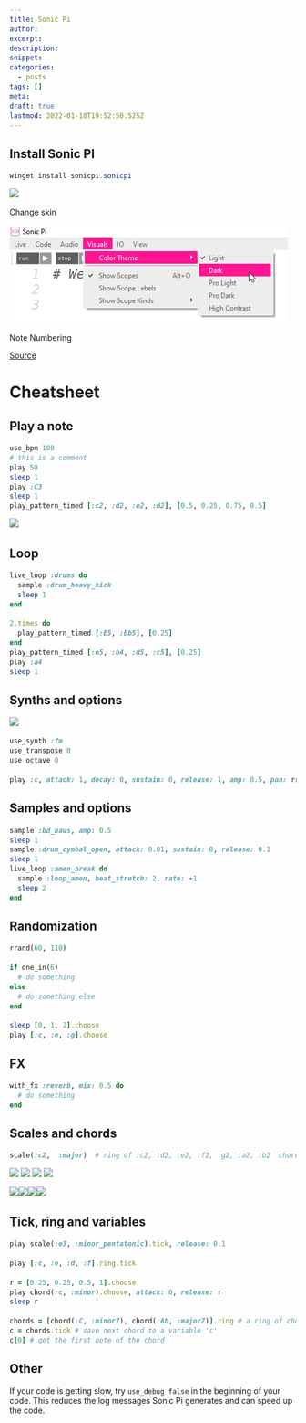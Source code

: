 ```yaml
---
title: Sonic Pi
author: 
excerpt: 
description: 
snippet: 
categories:
  - posts
tags: []
meta: 
draft: true
lastmod: 2022-01-18T19:52:50.525Z
---
```


## Install Sonic PI

```powershell
winget install sonicpi.sonicpi
```

![](../assets/images/sonic-pi-app.png)

Change skin

![](/assets/images/sonic-pi-change-skin.png)

Note Numbering


[Source](http://sonic-pi.mehackit.org/)

Cheatsheet
==========

Play a note
-----------

```ruby
use_bpm 100
# this is a comment
play 50
sleep 1
play :C3
sleep 1
play_pattern_timed [:c2, :d2, :e2, :d2], [0.5, 0.25, 0.75, 0.5]
```

![](../assets/images/sonic-pi-note-numbers.png)

Loop
----

```ruby
live_loop :drums do
  sample :drum_heavy_kick
  sleep 1
end

2.times do
  play_pattern_timed [:E5, :Eb5], [0.25]
end
play_pattern_timed [:e5, :b4, :d5, :c5], [0.25]
play :a4
sleep 1
```

Synths and options
------------------

![](../assets/images/sonic-pi-synth-options.png)

```ruby
use_synth :fm
use_transpose 0
use_octave 0

play :c, attack: 1, decay: 0, sustain: 0, release: 1, amp: 0.5, pan: rrand(-0.5,0.5)
```

Samples and options
-------------------

```ruby
sample :bd_haus, amp: 0.5
sleep 1
sample :drum_cymbal_open, attack: 0.01, sustain: 0, release: 0.1
sleep 1
live_loop :amen_break do
  sample :loop_amen, beat_stretch: 2, rate: -1
  sleep 2
end
```

Randomization
-------------

```ruby
rrand(60, 110)

if one_in(6)
  # do something
else
  # do something else
end

sleep [0, 1, 2].choose
play [:c, :e, :g].choose
```

FX
--

```ruby
with_fx :reverb, mix: 0.5 do
  # do something
end
```

Scales and chords
-----------------

```ruby
scale(:c2,  :major)  # ring of :c2, :d2, :e2, :f2, :g2, :a2, :b2  chord(:c2,  :major,  ,  num_octaves:  2)  # ring of :c2, :e2, :g2 :c3, :e3, :g3
```

![](../assets/images/sonic-pi-scale-1.png)
![](../assets/images/sonic-pi-scale-2.png)
![](../assets/images/sonic-pi-scale-3.png)
![](../assets/images/sonic-pi-chords.png)

![](http://sonic-pi.mehackit.org/assets/img/play_scale_1_en.png)![](http://sonic-pi.mehackit.org/assets/img/play_scale_2_en.png)![](http://sonic-pi.mehackit.org/assets/img/play_scale_3_en.png)![](http://sonic-pi.mehackit.org/assets/img/chords.png)

Tick, ring and variables
------------------------

```ruby
play scale(:e3, :minor_pentatonic).tick, release: 0.1

play [:c, :e, :d, :f].ring.tick

r = [0.25, 0.25, 0.5, 1].choose
play chord(:c, :minor).choose, attack: 0, release: r
sleep r

chords = [chord(:C, :minor7), chord(:Ab, :major7)].ring # a ring of chords
c = chords.tick # save next chord to a variable 'c'
c[0] # get the first note of the chord
```

Other
-----

If your code is getting slow, try `use_debug false` in the beginning of your code. This reduces the log messages Sonic Pi generates and can speed up the code.
